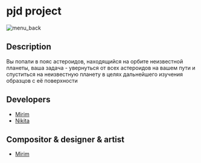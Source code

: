 # pjd project
![menu_back](https://github.com/user-attachments/assets/f263953a-d3f8-4988-998a-ad38f62cb45c)

## Description
Вы попали в пояс астероидов, находящийся на орбите неизвестной планеты, ваша задача - увернуться от всех астероидов на вашем пути и спуститься на неизвестную планету в целях дальнейшего изучения образцов с её поверхности

## Developers 
- [Mirim](https://github.com/ilmirim)
- [Nikita](https://github.com/Avatar-cod)

## Compositor & designer & artist
- [Mirim](https://github.com/ilmirim)
